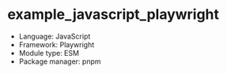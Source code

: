 # example_javascript_playwright

- Language: JavaScript
- Framework: Playwright
- Module type: ESM
- Package manager: pnpm
